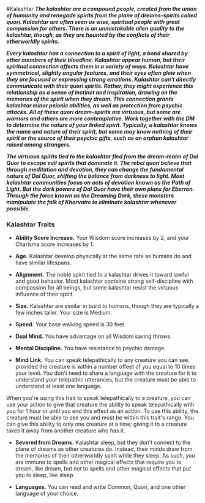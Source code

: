 #Kalashtar
***The kalashtar are a compound people, created from the union of humanity and renegade spirits from the plane of dreams-spirits called quori. Kalashtar are often seen as wise, spiritual people with great compassion for others. There is an unmistakable alien quality to the kalashtar, though, as they are haunted by the conflicts of their otherworldly spirits.***

***Every kalashtar has a connection to a spirit of light, a bond shared by other members of their bloodline. Kalashtar appear human, but their spiritual connection affects them in a variety of ways. Kalashtar have symmetrical, slightly angular features, and their eyes often glow when they are focused or expressing strong emotions. Kalashtar can't directly communicate with their quori spirits. Rather, they might experience this relationship as a sense of instinct and inspiration, drawing on the memories of the spirit when they dream. This connection grants kalashtar minor psionic abilities, as well as protection from psychic attacks. All of these quori dream-spirits are virtuous, but some are warriors and others are more contemplative. Work together with the DM to determine the nature of your linked spirit. Typically, a kalashtar knows the name and nature of their spirit, but some may know nothing of their spirit or the source of their psychic gifts, such as an orphan kalashtar raised among strangers.*** 

***The virtuous spirits tied to the kalashtar fled from the dream-realm of Dal Quor to escape evil spirits that dominate it. The rebel quori believe that through meditation and devotion, they can change the fundamental nature of Dal Quor, shifting the balance from darkness to light. Most kalashtar communities focus on acts of devotion known as the Path of Light. But the dark powers of Dal Quor have their own plans for Eberron. Through the force known as the Dreaming Dark, these monsters manipulate the folk of Khorvaire to eliminate kalashtar whenever possible.***

### Kalashtar Traits
- **Ability Score Increase.** Your Wisdom score increases by 2, and your Charisma score increases by 1.

- **Age.** Kalashtar develop physically at the same rate as humans do and have similar lifespans.

- **Alignment.** The noble spirit tied to a kalashtar drives it toward lawful and good behavior. Most kalashtar combine strong self-discipline with compassion for all beings, but some kalashtar resist the virtuous influence of their spirit.

- **Size.** Kalashtar are similar in build to humans, though they are typically a few inches taller. Your size is Medium.

- **Speed.** Your base walking speed is 30 feet.

- **Dual Mind.**  You have advantage on all Wisdom saving throws.

- **Mental Discipline.** You have resistance to psychic damage.

- **Mind Link.** You can speak telepathically to any creature you can see, provided the creature is within a number offeet of you equal to 10 times your level. You don't need to share a language with the creature for it to understand your telepathic utterances, but the creature must be able to understand at least one language.

When you're using this trait to speak telepathically to a creature, you can use your action to give that creature the ability to speak telepathically with you for 1 hour or until you end this effect as an action. To use this ability, the creature must be able to see you and must be within this trait's range. You can give this ability to only one creature at a time; giving it to a creature takes it away from another creature who has it.

- **Severed from Dreams.** Kalashtar sleep, but they don't connect to the plane of dreams as other creatures do. Instead, their minds draw from the memories of their otherworldly spirit while they sleep. As such, you are immune to spells and other magical effects that require you to dream, like dream, but not to spells and other magical effects that put you to sleep, like sleep.

- **Languages.** You can read and write Common, Quori, and one other language of your choice.